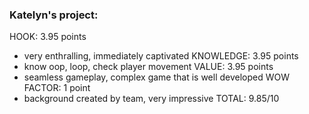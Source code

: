 ### Katelyn's project:
HOOK: 3.95 points
* very enthralling, immediately captivated
KNOWLEDGE: 3.95 points
* know oop, loop, check player movement
VALUE: 3.95 points
* seamless gameplay, complex game that is well developed
WOW FACTOR: 1 point
* background created by team, very impressive
TOTAL: 9.85/10

